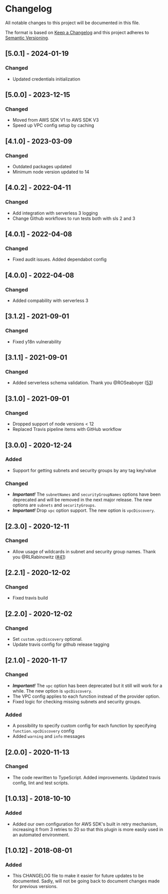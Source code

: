 # Changelog

All notable changes to this project will be documented in this file.

The format is based on [Keep a Changelog](http://keepachangelog.com/en/1.0.0/)
and this project adheres to [Semantic Versioning](http://semver.org/spec/v2.0.0.html).

## [5.0.1] - 2024-01-19

### Changed

- Updated credentials initialization

## [5.0.0] - 2023-12-15

### Changed

- Moved from AWS SDK V1 to AWS SDK V3
- Speed up VPC config setup by caching

## [4.1.0] - 2023-03-09

### Changed

- Outdated packages updated
- Minimum node version updated to 14

## [4.0.2] - 2022-04-11

### Changed

- Add integration with serverless 3 logging
- Change Github workflows to run tests both with sls 2 and 3

## [4.0.1] - 2022-04-08

### Changed

- Fixed audit issues. Added dependabot config

## [4.0.0] - 2022-04-08

### Changed

- Added compability with serverless 3

## [3.1.2] - 2021-09-01

### Changed

- Fixed y18n vulnerability

## [3.1.1] - 2021-09-01

### Changed

- Added serverless schema validation. Thank you @ROSeaboyer ([53](https://github.com/amplify-education/serverless-vpc-discovery/pull/53))

## [3.1.0] - 2021-09-01

### Changed

- Dropped support of node versions < 12
- Replaced Travis pipeline items with GitHub workflow

## [3.0.0] - 2020-12-24

### Added

- Support for getting subnets and security groups by any tag key/value

### Changed

- ***Important!*** The `subnetNames` and `securityGroupNames` options have been deprecated and will be removed in the next major release. The new options are `subnets` and `securityGroups`.
- ***Important!*** Drop `vpc` option support. The new option is `vpcDiscovery`.

## [2.3.0] - 2020-12-11

### Changed

- Allow usage of wildcards in subnet and security group names. Thank you @RLRabinowitz ([#41](https://github.com/amplify-education/serverless-vpc-discovery/pull/41))

## [2.2.1] - 2020-12-02

### Changed

- Fixed travis build

## [2.2.0] - 2020-12-02

### Changed

- Set `custom.vpcDiscovery` optional.
- Update travis config for github release tagging

## [2.1.0] - 2020-11-17

### Changed

- ***Important!*** The `vpc` option has been deprecated but it still will work for a while. The new option is `vpcDiscovery`.
- The VPC config applies to each function instead of the provider option.
- Fixed logic for checking missing subnets and security groups.

### Added

- A possibility to specify custom config for each function by specifying `function.vpcDiscovery` config
- Added `warning` and `info` messages

## [2.0.0] - 2020-11-13

### Changed

- The code rewritten to TypeScript. Added improvements. Updated travis config, lint and test scripts.

## [1.0.13] - 2018-10-10

### Added

- Added our own configuration for AWS SDK's built in retry mechanism, increasing it from 3 retries to 20 so that this plugin is more easily used in an automated environment.

## [1.0.12] - 2018-08-01

### Added

- This CHANGELOG file to make it easier for future updates to be documented. Sadly, will not be going back to document changes made for previous versions.
